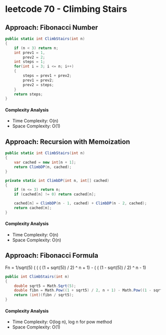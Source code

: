 # leetcode 70 - Climbing Stairs


## Approach: Fibonacci Number
```C#
public static int ClimbStairs(int n)
{
    if (n < 3) return n;
    int prev1 = 1,
        prev2 = 2;
    int steps = 1;
    for(int i = 3; i <= n; i++)
    {
        steps = prev1 + prev2;
        prev1 = prev2;
        prev2 = steps;
    }
    return steps;
}
```
#### Complexity Analysis
* Time Complexity: O(n)
* Space Complexity: O(1)

## Approach: Recursion with Memoization
```C#
public static int ClimbStairs(int n)
{
    var cached = new int[n + 1];
    return ClimbDP(n, cached);
}

private static int ClimbDP(int n, int[] cached)
{
    if (n <= 3) return n;
    if (cached[n] != 0) return cached[n];

    cached[n] = ClimbDP(n - 1, cached) + ClimbDP(n - 2, cached);
    return cached[n];
}
```
#### Complexity Analysis
* Time Complexity: O(n)
* Space Complexity: O(n)


## Approach: Fibonacci Formula

Fn = 1/sqrt(5) ( ( ( (1 + sqrt(5)) / 2) ^ n + 1) - ( ( (1 - sqrt(5)) / 2) ^ n - 1)

```C#
public int ClimbStairs(int n)
{
    double sqrt5 = Math.Sqrt(5);
    double fibn = Math.Pow((1 + sqrt5) / 2, n + 1) - Math.Pow((1 - sqrt5) / 2, n + 1);
    return (int)(fibn / sqrt5);
}
```
#### Complexity Analysis
* Time Complexity: O(log n), log n for pow method
* Space Complexity: O(1)

